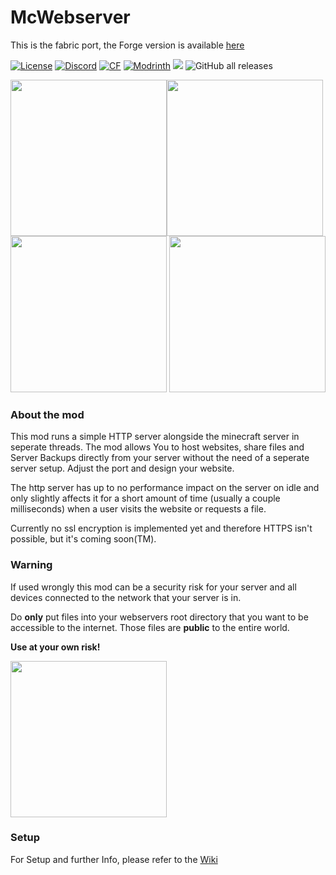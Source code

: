 # McWebserver
This is the fabric port, the Forge version is available [here](https://github.com/J-onasJones/McWebserver-forge)

<a href="https://github.com/J-onasJones/McWeberver/blob/master/LICENSE"><img src="https://img.shields.io/github/license/J-onasJones/McWebserver?style=flat&color=900c3f" alt="License"></a>
<a href="https://discord.gg/V2EsuUVmWh"><img src="https://img.shields.io/discord/702180921234817135?color=5865f2&label=Discord&style=flat" alt="Discord"></a>
<a href="https://www.curseforge.com/minecraft/mc-mods/mcwebserver"><img src="https://cf.way2muchnoise.eu/full_649823.svg" alt="CF"></a>
<a href="https://modrinth.com/mod/mcwebserver"><img src="https://img.shields.io/modrinth/dt/mcwebserver?logo=modrinth&label=&style=flat&color=242629&labelColor=00AF5C&logoColor=white" alt="Modrinth"></a>
<a href="https://modrinth.com/mod/mcwebserver"><img src="https://img.shields.io/modrinth/game-versions/mcwebserver?logo=modrinth&color=242629&labelColor=00AF5C&logoColor=white"></a>
![GitHub all releases](https://img.shields.io/github/downloads/J-onasJones/McWebserver/total?label=GitHub%20downloads)

<a align="center"><img src="http://cdn.jonasjones.dev/mod-badges/support-fabric.png" width="250px"><img src="http://cdn.jonasjones.dev/mod-badges/support-quilt.png" width="250px"><img src="http://cdn.jonasjones.dev/mod-badges/support-forge.png" width="250px"></a>
<img src="http://cdn.jonasjones.dev/mod-badges/fabric-api.png" width="250px">



### About the mod
This mod runs a simple HTTP server alongside the minecraft server in seperate threads.
The mod allows You to host websites, share files and Server Backups directly from your server without the need of a seperate server setup. Adjust the port and design your website.

The http server has up to no performance impact on the server on idle and only slightly affects it for a short amount of time (usually a couple milliseconds) when a user visits the website or requests a file.

Currently no ssl encryption is implemented yet and therefore HTTPS isn't possible, but it's coming soon(TM).

### Warning
If used wrongly this mod can be a security risk for your server and all devices connected to the network that your server is in.

Do **only** put files into your webservers root directory that you want to be accessible to the internet. Those files are **public** to the entire world.

**Use at your own risk!**


<img src="https://raw.githubusercontent.com/modrinth/art/main/Branding/Badge/badge-light__184x72.png" width="250px">

### Setup
For Setup and further Info, please refer to the [Wiki](https://github.com/J-onasJones/McWebserver/wiki)
